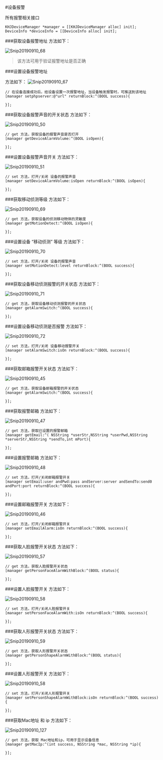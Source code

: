 
#设备报警

所有报警相关接口
```
KHJDeviceManager *manager = [[KHJDeviceManager alloc] init];
DeviceInfo *deviceInfo = [[DeviceInfo alloc] init];
```

###获取设备报警地址
方法如下：

![Snip20190910_68](/assets/Snip20190910_68.png)

> 该方法可用于验证报警地址是否正确

###设置设备报警地址

方法如下：
![Snip20190910_67](/assets/Snip20190910_67.png)

```
// 在设备连接成功后，给设备设置一次报警地址，当设备触发报警时，可推送到该地址
[manager setphpserver:@"url" returnBlock:^(BOOL success){

}];
```

###获取设备报警声音的开关状态
方法如下：

![Snip20190910_50](/assets/Snip20190910_50.png)
```
// get 方法，获取设备的报警声音是否打开
[manager getDeviceAlarmVolume:^(BOOL isOpen){

}];
```

###设置设备报警声音开关
方法如下：

![Snip20190910_51](/assets/Snip20190910_51.png)
```
// set 方法，打开/关闭 设备的报警声音
[manager setDeviceAlarmVolume:isOpen returnBlock:^(BOOL isOpen){

}];
```

###获取移动侦测等级
方法如下：

![Snip20190910_69](/assets/Snip20190910_69.png)
```
// get 方法，获取设备的侦测移动物体的灵敏度
[manager getMotionDetect:^(BOOL isOpen){

}];
```

###设置设备 “移动侦测” 等级
方法如下：

![Snip20190910_70](/assets/Snip20190910_70.png)
```
// set 方法，打开/关闭 设备的报警声音
[manager setMotionDetect:level returnBlock:^(BOOL success){

}];
```

###获取设备移动侦测报警的开关状态
方法如下：

![Snip20190910_71](/assets/Snip20190910_71.png)
```
// get 方法，获取设备移动侦测报警的开关状态
[manager getAlarmSwitch:^(BOOL success){

}];
```

###设置设备移动侦测是否报警
方法如下：

![Snip20190910_72](/assets/Snip20190910_72.png)
```
// set 方法，打开/关闭 设备移动报警开关
[manager setAlarmSwitch:isOn returnBlock:^(BOOL success){

}];
```

###获取邮箱报警开关状态
方法如下：

![Snip20190910_45](/assets/Snip20190910_45.png)
```
// get 方法，获取设备邮箱报警的开关状态
[manager getAlarmSwitch:^(BOOL success){

}];
```

###获取报警邮箱
方法如下：

![Snip20190910_47](/assets/Snip20190910_47.png)
```
// get 方法，获取已设置的报警邮箱
[manager getEmail:^( NSString *userStr,NSString *userPwd,NSString *serverStr,NSString *sendTo,int mPort){

}];
```

###设置报警邮箱
方法如下：

![Snip20190910_48](/assets/Snip20190910_48.png)
```
// set 方法，打开/关闭邮箱报警开关
[manager setEmail:user andPwd:pass andServer:server andSendTo:send0 andPort:port returnBlock:^(BOOL success){

}];
```

###设置邮箱报警开关
方法如下：

![Snip20190910_46](/assets/Snip20190910_46.png)
```
// set 方法，打开/关闭邮箱报警开关
[manager setEmailAlarm:isOn returnBlock:^(BOOL success){

}];
```

###获取人脸报警开关状态
方法如下：

![Snip20190910_57](/assets/Snip20190910_57.png)
```
// get 方法，获取人脸报警开关状态
[manager getPersonFaceAlarmWithBlock:^(BOOL status){

}];
```

###设置人脸报警开关
方法如下：

![Snip20190910_58](/assets/Snip20190910_58.png)
```
// set 方法，打开/关闭人脸报警开关
[manager setPersonFaceAlarmWith:isOn returnBlock:^(BOOL success){

}];
```

###获取人形报警开关状态
方法如下：

![Snip20190910_59](/assets/Snip20190910_59.png)
```
// get 方法，获取人形报警开关状态
[manager getPersonShapeAlarmWithBlock:^(BOOL status){

}];
```

###设置人形报警开关
方法如下：

![Snip20190910_58](/assets/Snip20190910_58.png)
```
// set 方法，打开/关闭人形报警开关
[manager setPersonShapeAlarmWithBlock:isOn returnBlock:^(BOOL success){

}];
```

###获取Mac地址 和 ip
方法如下：

![Snip20190910_127](/assets/Snip20190910_127.png)
```
// get 方法，获取 Mac地址和ip，可用于显示设备信息
[manager getMacIp:^(int success, NSString *mac, NSString *ip){

}];
```
